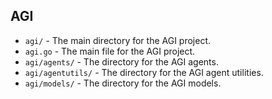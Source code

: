 ## AGI

* `agi/` - The main directory for the AGI project.
* `agi.go` - The main file for the AGI project.
* `agi/agents/` - The directory for the AGI agents.
* `agi/agentutils/` - The directory for the AGI agent utilities.
* `agi/models/` - The directory for the AGI models.
